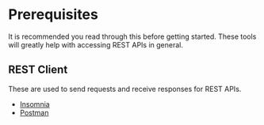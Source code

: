 # Prerequisites
It is recommended you read through this before getting started. These tools will greatly help with accessing REST APIs in general.

## REST Client
These are used to send requests and receive responses for REST APIs.  
- [Insomnia](https://insomnia.rest/)
- [Postman](https://www.postman.com/)
